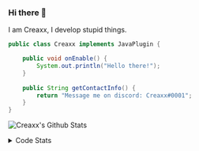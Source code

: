### Hi there 👋

I am Creaxx, I develop stupid things. 

```java
public class Creaxx implements JavaPlugin {

    public void onEnable() {
        System.out.println("Hello there!");
    }
    
    public String getContactInfo() {
        return "Message me on discord: Creaxx#0001";
    }
}
```

![Creaxx's Github Stats](https://github-readme-stats.vercel.app/api?username=CreaxxOG&show_icons=true&theme=dark&count_private=true)

<details>
  <summary>Code Stats</summary>

<!--START_SECTION:waka-->
![Code Time](http://img.shields.io/badge/Code%20Time-1%2C215%20hrs%2031%20mins-blue)

![Lines of code](https://img.shields.io/badge/From%20Hello%20World%20I%27ve%20Written-568.3%20thousand%20lines%20of%20code-blue)

**🐱 My GitHub Data** 

> 📦 66.3 kB Used in GitHub's Storage 
 > 
> 🏆 1,318 Contributions in the Year 2023
 > 
> 🚫 Not Opted to Hire
 > 
> 📜 4 Public Repositories 
 > 
> 🔑 2 Private Repositories 
 > 
**I'm a Night 🦉** 

```text
🌞 Morning                295 commits         ██░░░░░░░░░░░░░░░░░░░░░░░   07.15 % 
🌆 Daytime                1759 commits        ███████████░░░░░░░░░░░░░░   42.64 % 
🌃 Evening                2015 commits        ████████████░░░░░░░░░░░░░   48.85 % 
🌙 Night                  56 commits          ░░░░░░░░░░░░░░░░░░░░░░░░░   01.36 % 
```
📅 **I'm Most Productive on Saturday** 

```text
Monday                   513 commits         ███░░░░░░░░░░░░░░░░░░░░░░   12.44 % 
Tuesday                  564 commits         ███░░░░░░░░░░░░░░░░░░░░░░   13.67 % 
Wednesday                590 commits         ████░░░░░░░░░░░░░░░░░░░░░   14.30 % 
Thursday                 636 commits         ████░░░░░░░░░░░░░░░░░░░░░   15.42 % 
Friday                   363 commits         ██░░░░░░░░░░░░░░░░░░░░░░░   08.80 % 
Saturday                 781 commits         █████░░░░░░░░░░░░░░░░░░░░   18.93 % 
Sunday                   678 commits         ████░░░░░░░░░░░░░░░░░░░░░   16.44 % 
```


📊 **This Week I Spent My Time On** 

```text
💬 Programming Languages: 
Java                     24 hrs 40 mins      ████████████████████████░   97.68 % 
YAML                     12 mins             ░░░░░░░░░░░░░░░░░░░░░░░░░   00.81 % 
XML                      11 mins             ░░░░░░░░░░░░░░░░░░░░░░░░░   00.74 % 
JSON                     6 mins              ░░░░░░░░░░░░░░░░░░░░░░░░░   00.43 % 
JAVA                     2 mins              ░░░░░░░░░░░░░░░░░░░░░░░░░   00.18 % 

🔥 Editors: 
IntelliJ                 25 hrs 15 mins      █████████████████████████   100.00 % 
```

**I Mostly Code in Java** 

```text
Java                     57 repos            ████████████████████░░░░░   81.43 % 
Kotlin                   8 repos             ███░░░░░░░░░░░░░░░░░░░░░░   11.43 % 
CSS                      2 repos             █░░░░░░░░░░░░░░░░░░░░░░░░   02.86 % 
TypeScript               2 repos             █░░░░░░░░░░░░░░░░░░░░░░░░   02.86 % 
EJS                      1 repo              ░░░░░░░░░░░░░░░░░░░░░░░░░   01.43 % 
```




 Last Updated on 20/04/2023 12:36:10 UTC
<!--END_SECTION:waka-->
</details>

